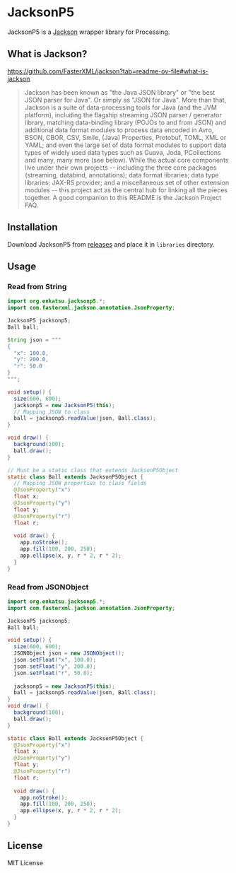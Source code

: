 # JacksonP5

JacksonP5 is a [Jackson](https://github.com/FasterXML/jackson) wrapper library for Processing.

## What is Jackson?

https://github.com/FasterXML/jackson?tab=readme-ov-file#what-is-jackson

> Jackson has been known as "the Java JSON library" or "the best JSON parser for Java". Or simply as "JSON for Java".
More than that, Jackson is a suite of data-processing tools for Java (and the JVM platform), including the flagship streaming JSON parser / generator library, matching data-binding library (POJOs to and from JSON) and additional data format modules to process data encoded in Avro, BSON, CBOR, CSV, Smile, (Java) Properties, Protobuf, TOML, XML or YAML; and even the large set of data format modules to support data types of widely used data types such as Guava, Joda, PCollections and many, many more (see below).
While the actual core components live under their own projects -- including the three core packages (streaming, databind, annotations); data format libraries; data type libraries; JAX-RS provider; and a miscellaneous set of other extension modules -- this project act as the central hub for linking all the pieces together.
A good companion to this README is the Jackson Project FAQ.

## Installation

Download JacksonP5 from [releases](https://github.com/enkatsu/JacksonP5/releases) and place it in `libraries` directory.

## Usage

### Read from String

```java
import org.enkatsu.jacksonp5.*;
import com.fasterxml.jackson.annotation.JsonProperty;

JacksonP5 jacksonp5;
Ball ball;

String json = """
{
  "x": 100.0,
  "y": 200.0,
  "r": 50.0
}
""";

void setup() {
  size(600, 600);
  jacksonp5 = new JacksonP5(this);
  // Mapping JSON to class
  ball = jacksonp5.readValue(json, Ball.class);
}

void draw() {
  background(100);
  ball.draw();
}

// Must be a static class that extends JacksonP5Object
static class Ball extends JacksonP5Object {
  // Mapping JSON properties to class fields
  @JsonProperty("x")
  float x;
  @JsonProperty("y")
  float y;
  @JsonProperty("r")
  float r;
  
  void draw() {
    app.noStroke();
    app.fill(100, 200, 250);
    app.ellipse(x, y, r * 2, r * 2);
  }
}
```

### Read from JSONObject

```java
import org.enkatsu.jacksonp5.*;
import com.fasterxml.jackson.annotation.JsonProperty;

JacksonP5 jacksonp5;
Ball ball;

void setup() {
  size(600, 600);
  JSONObject json = new JSONObject();
  json.setFloat("x", 100.0);
  json.setFloat("y", 200.0);
  json.setFloat("r", 50.0);
  
  jacksonp5 = new JacksonP5(this);
  ball = jacksonp5.readValue(json, Ball.class);
}
void draw() {
  background(100);
  ball.draw();
}

static class Ball extends JacksonP5Object {
  @JsonProperty("x")
  float x;
  @JsonProperty("y")
  float y;
  @JsonProperty("r")
  float r;
  
  void draw() {
    app.noStroke();
    app.fill(100, 200, 250);
    app.ellipse(x, y, r * 2, r * 2);
  }
}
```

## License

MIT License
